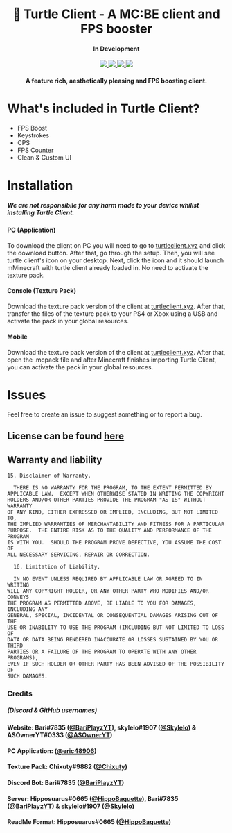<h1 align="center"> 🐢 Turtle Client - A MC:BE client and FPS booster </h1>
<h4 align="center"> In Development </h4>
<div align = "center"> 
  <a href="https://github.com/TurtleUtilityPack/turtle-client/blob/main/LICENSE"><img src="https://img.shields.io/badge/license-license-orange?style=for-the-badge"/> </a>
  <a href="https://github.com/TurtleUtilityPack/turtle-client/releases"><img src="https://img.shields.io/badge/download-client-brightgreen?style=for-the-badge"/> </a>
  <a href="https://turtleclient.xyz"><img src="https://img.shields.io/badge/view-website-blue?style=for-the-badge"/> </a>
  <a href="https://www.youtube.com/watch?v=dQw4w9WgXcQ"><img src="https://img.shields.io/badge/free-hacks-orange?style=for-the-badge"/> </a>
</div> 

<h4 align="center">A feature rich, aesthetically pleasing and FPS boosting client.</h4>

# What's included in Turtle Client?
* FPS Boost
* Keystrokes 
* CPS 
* FPS Counter
* Clean & Custom UI

# Installation 
##### We are not responsibile for any harm made to your device whilist installing Turtle Client.

#### PC (Application)

To download the client on PC you will need to go to [turtleclient.xyz](https://turtleclient.xyz) and click the download button. After that, go through the setup. Then, you will see turtle client's icon on your desktop. Next, click the icon and it should launch mMinecraft with turtle client already loaded in. No need to activate the texture pack. 

#### Console (Texture Pack)

Download the texture pack version of the client at [turtleclient.xyz](https://turtleclient.xyz). After that, transfer the files of the texture pack to your PS4 or Xbox using a USB and activate the pack in your global resources.

#### Mobile

Download the texture pack version of the client at [turtleclient.xyz](https://turtleclient.xyz). After that, open the .mcpack file and after Minecraft finishes importing Turtle Client, you can activate the pack in your global resources.

# Issues
Feel free to create an issue to suggest something or to report a bug.

## License can be found [here](https://github.com/TurtleUtilityPack/turtle-client/blob/main/LICENSE)

## Warranty and liability
```
15. Disclaimer of Warranty.

  THERE IS NO WARRANTY FOR THE PROGRAM, TO THE EXTENT PERMITTED BY
APPLICABLE LAW.  EXCEPT WHEN OTHERWISE STATED IN WRITING THE COPYRIGHT
HOLDERS AND/OR OTHER PARTIES PROVIDE THE PROGRAM "AS IS" WITHOUT WARRANTY
OF ANY KIND, EITHER EXPRESSED OR IMPLIED, INCLUDING, BUT NOT LIMITED TO,
THE IMPLIED WARRANTIES OF MERCHANTABILITY AND FITNESS FOR A PARTICULAR
PURPOSE.  THE ENTIRE RISK AS TO THE QUALITY AND PERFORMANCE OF THE PROGRAM
IS WITH YOU.  SHOULD THE PROGRAM PROVE DEFECTIVE, YOU ASSUME THE COST OF
ALL NECESSARY SERVICING, REPAIR OR CORRECTION.

  16. Limitation of Liability.

  IN NO EVENT UNLESS REQUIRED BY APPLICABLE LAW OR AGREED TO IN WRITING
WILL ANY COPYRIGHT HOLDER, OR ANY OTHER PARTY WHO MODIFIES AND/OR CONVEYS
THE PROGRAM AS PERMITTED ABOVE, BE LIABLE TO YOU FOR DAMAGES, INCLUDING ANY
GENERAL, SPECIAL, INCIDENTAL OR CONSEQUENTIAL DAMAGES ARISING OUT OF THE
USE OR INABILITY TO USE THE PROGRAM (INCLUDING BUT NOT LIMITED TO LOSS OF
DATA OR DATA BEING RENDERED INACCURATE OR LOSSES SUSTAINED BY YOU OR THIRD
PARTIES OR A FAILURE OF THE PROGRAM TO OPERATE WITH ANY OTHER PROGRAMS),
EVEN IF SUCH HOLDER OR OTHER PARTY HAS BEEN ADVISED OF THE POSSIBILITY OF
SUCH DAMAGES.
```

### Credits
##### (Discord & GitHub usernames)

#### Website: Bari#7835 ([@BariPlayzYT](https://github.com/BariPlayzYT)), skylelo#1907 ([@Skylelo](https://github.com/skylelo)) & ASOwnerYT#0333 ([@ASOwnerYT](https://github.com/asowneryt))
#### PC Application: ([@eric48906](https://github.com/eric48906))
#### Texture Pack: Chixuty#9882 ([@Chixuty](https://github.com/chixuty))
#### Discord Bot: Bari#7835 ([@BariPlayzYT](https://github.com/bariplayzyt))
#### Server:  Hipposuarus#0665 ([@HippoBaguette](https://github.com/hippobaguette)), Bari#7835 ([@BariPlayzYT](https://github.com/BariPlayzYT)) & skylelo#1907 ([@Skylelo](https://github.com/skylelo))
#### ReadMe Format: Hipposuarus#0665 ([@HippoBaguette](https://github.com/hippobaguette))
